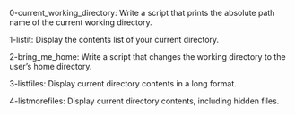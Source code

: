 0-current_working_directory: Write a script that prints the absolute path name of the current working directory.

1-listit: Display the contents list of your current directory.

2-bring_me_home: Write a script that changes the working directory to the user’s home directory.

3-listfiles: Display current directory contents in a long format.

4-listmorefiles: Display current directory contents, including hidden files.